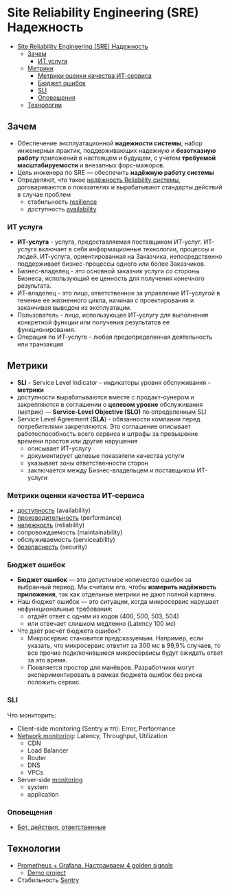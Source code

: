 # Site Reliability Engineering (SRE) Надежность

- [Site Reliability Engineering (SRE) Надежность](#site-reliability-engineering-sre-надежность)
  - [Зачем](#зачем)
    - [ИТ услуга](#ит-услуга)
  - [Метрики](#метрики)
    - [Метрики оценки качества ИТ-сервиса](#метрики-оценки-качества-ит-сервиса)
    - [Бюджет ошибок](#бюджет-ошибок)
    - [SLI](#sli)
    - [Оповещения](#оповещения)
  - [Технологии](#технологии)

## Зачем

- Обеспечение эксплуатационной __надежности системы__, набор инженерных практик, поддерживающих надежную и __безотказную работу__ приложений в настоящем и будущем, с учетом __требуемой масштабируемости__ и внезапных форс-мажоров.
- Цель инженера по SRE — обеспечить __надёжную работу системы__
- Определяют, что такое [надёжность Reliability системы](../arch/ability/reliability.md), договариваются о показателях и вырабатывают стандарты действий в случае проблем
  - стабильность [resilience](../arch/ability/resilience.md)
  - доступность [availability](../arch/ability/availability.md)

### ИТ услуга

- __ИТ-услуга__ - услуга, предоставляемая поставщиком ИТ-услуг. ИТ-услуга включает в себя информационные технологии, процессы и людей. ИТ-услуга, ориентированная на Заказчика, непосредственно поддерживает бизнес-процессы одного или более Заказчиков.
- Бизнес-владелец - это основной заказчик услуги со стороны Бизнеса, использующий ее ценность для получения конечного результата.
- ИТ-владелец - это лицо, ответственное за управление ИТ-услугой в течение ее жизненного цикла, начиная с проектирования и заканчивая выводом из эксплуатации.
- Пользователь - лицо, использующее ИТ-услугу для выполнения конкретной функции или получения результатов ее функционирования.
- Операция по ИТ-услуге - любая предопределенная деятельность или транзакция

## Метрики

- __SLI__ - Service Level Indicator - индикаторы уровня обслуживания - __метрики__
- доступности вырабатываются вместе с продакт-оунером и закрепляются в соглашении о __целевом уровне__ обслуживания (метрик) — __Service-Level Objective (SLO)__ по определенным SLI  
- Service Level Agreement (__SLA__) - обязанности компании перед потребителями закрепляются. Это соглашение описывает работоспособность всего сервиса и штрафы за превышение времени простоя или другие нарушения
  - описывает ИТ-услугу
  - документирует целевые показатели качества услуги
  - указывает зоны ответственности сторон
  - заключается между Бизнес-владельцем и поставщиком ИТ-услуги

### Метрики оценки качества ИТ-сервиса

- [доступность](../arch/ability/availability.md) (availability)
- [производительность](../arch/ability/performance.md) (performance)
- [надежность](../arch/ability/reliability.md) (reliability)
- сопровождаемость (maintainability)
- обслуживаемость (serviceability)
- [безопасность](../arch/ability/security.md) (security)

### Бюджет ошибок

- __Бюджет ошибок__ — это допустимое количество ошибок за выбранный период. Мы считаем его, чтобы __измерить надёжность приложения__, так как отдельные метрики не дают полной картины.
- Наш бюджет ошибок — это ситуации, когда микросервис нарушает нефункциональные требования:
  - отдаёт ответ с одним из кодов (400, 500, 503, 504)
  - или отвечает слишком медленно (Latency 100 мс)
- Что даёт расчёт бюджета ошибок?
  - Микросервис становится предсказуемым. Например, если указать, что микросервис ответит за 300 мс в 99,9% случаев, то все прочие подключившиеся микросервисы будут ожидать ответ за это время.
  - Появляется простор для манёвров. Разработчики могут экспериментировать в рамках бюджета ошибок без риска положить сервис.

### SLI

Что мониторить:

- Client-side monitoring (Sentry и тп): Error, Performance
- [Network monitoring](https://cloud.google.com/blog/topics/partners/using-sentry-to-monitor-web-and-mobile-apps): Latency, Throughput, Utilization
  - CDN
  - Load Balancer
  - Router
  - DNS
  - VPCs
- Server-side [monitoring](../arch/ability/performance.metric.md)
  - system
  - application

### Оповещения

- [Бот, действия, ответственные](https://habr.com/ru/companies/oleg-bunin/articles/481874/)

## Технологии

- [Prometheus + Grafana. Настраиваем 4 golden signals](https://www.youtube.com/watch?v=Q_fKb0nrfCg&ab_channel=Слёрм)
  - [Demo project](https://github.com/s-buhar0v/4-golden-signals-demo)
- Стабильность [Sentry](https://vc.ru/dev/833250-kak-s-pomoshchyu-sentry-nahodit-i-bystro-ustranyat-oshibki)
